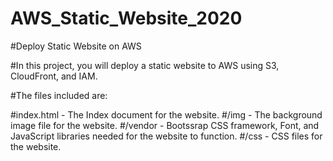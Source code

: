 # AWS_Static_Website_2020
#Deploy Static Website on AWS

#In this project, you will deploy a static website to AWS using S3, CloudFront, and IAM.

#The files included are: 

#index.html - The Index document for the website.
#/img - The background image file for the website.
#/vendor - Bootssrap CSS framework, Font, and JavaScript libraries needed for the website to function.
#/css - CSS files for the website.
